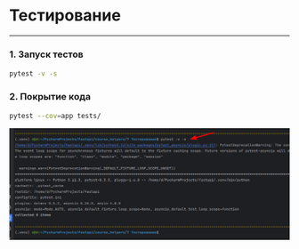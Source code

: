# Тестирование

---

### 1. Запуск тестов

```bash
pytest -v -s
```

### 2. Покрытие кода

```bash
pytest --cov=app tests/
```

![Dbeaver](/course_helpers/7%20Тестирование/testing.png)
